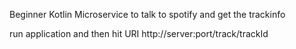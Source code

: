 Beginner Kotlin Microservice to talk to spotify and get the trackinfo

run application and then hit URI http://server:port/track/trackId
